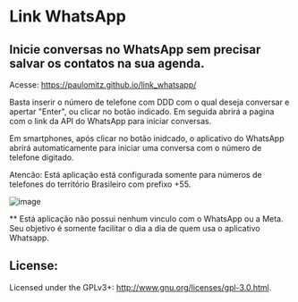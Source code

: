 # Link WhatsApp
## Inicie conversas no WhatsApp sem precisar salvar os contatos na sua agenda.

Acesse: https://paulomitz.github.io/link_whatsapp/

Basta inserir o número de telefone com DDD com o qual deseja conversar e apertar "Enter", ou clicar no botão indicado.
Em seguida abrirá a pagina com o link da API do WhatsApp para iniciar conversas.

Em smartphones, após clicar no botão inidcado, o aplicativo do WhatsApp abrirá automaticamente para iniciar uma conversa com o número de telefone digitado.

Atencão: Está aplicação está configurada somente para números de telefones do território Brasileiro com prefixo +55.

![image](https://user-images.githubusercontent.com/82454884/159348115-ed42df16-40b2-4713-9d3a-13690f0e7910.png)

** Está aplicação não possui nenhum vinculo com o WhatsApp ou a Meta. Seu objetivo é somente facilitar o dia a dia de quem usa o aplicativo Whatsapp.

## License:

Licensed under the GPLv3+: http://www.gnu.org/licenses/gpl-3.0.html.

